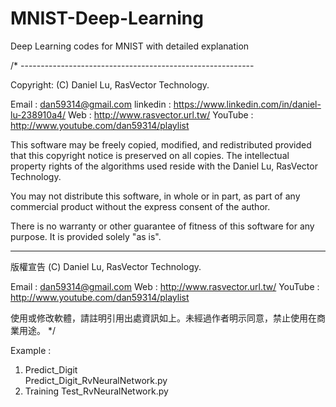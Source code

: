 # MNIST-Deep-Learning
Deep Learning codes for MNIST with detailed explanation 


/* ----------------------------------------------------------

  Copyright: (C) Daniel Lu, RasVector Technology.

  Email : dan59314@gmail.com
  linkedin : https://www.linkedin.com/in/daniel-lu-238910a4/
  Web :     http://www.rasvector.url.tw/
  YouTube : http://www.youtube.com/dan59314/playlist

  This software may be freely copied, modified, and redistributed
  provided that this copyright notice is preserved on all copies.
  The intellectual property rights of the algorithms used reside
  with the Daniel Lu, RasVector Technology.

  You may not distribute this software, in whole or in part, as
  part of any commercial product without the express consent of
  the author.

  There is no warranty or other guarantee of fitness of this
  software for any purpose. It is provided solely "as is".

  ---------------------------------------------------------------------------------
  版權宣告  (C) Daniel Lu, RasVector Technology.

  Email : dan59314@gmail.com
  Web :     http://www.rasvector.url.tw/
  YouTube : http://www.youtube.com/dan59314/playlist

  使用或修改軟體，請註明引用出處資訊如上。未經過作者明示同意，禁止使用在商業用途。
*/


Example :  
  1. Predict_Digit  
      Predict_Digit_RvNeuralNetwork.py
  2. Training
      Test_RvNeuralNetwork.py
      
      

